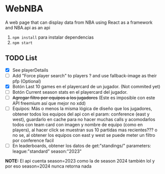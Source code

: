 # WebNBA
A web page that can display data from NBA using React as a framework and NBA.api as an api

1. `npm install` para instalar dependencias
2. `npm start`

## TODO List
- [x] See playerDetails
- [ ] Add "Force player search" to players ? and use fallback-image as their pfp (Optional)
- [x] Botón Last 10 games en el playercard de un jugador. (Not commited yet)
- [ ] Botón Current season stats en el playercard del jugador.
- [ ] ~~Agregar filtro por equipos a los jugadores~~ (Este es imposible con este API freemium así que mejor no xdd)
- [ ] Equipos: Más o menos la misma lógica de diseño que los jugadores, obtener todos los equipos del api con el param: conference (east y west), guardarlo en cache para no hacer muchas calls  y acomodarlos todos con team card con imagen y nombre de equipo (como en players), al hacer click se muestran sus 10 partidas mas recientes??? o no se, al obtener los equipos con east y west se puede meter un filtro por conference facil
- [ ] En leaderboards, obtener los datos de get:"standings/"
parameters:
league:"standard"
season:"2023"

**NOTE:** El api cuenta season=2023 como la de season 2024 también lol y por eso season=2024 nunca retorna nada
